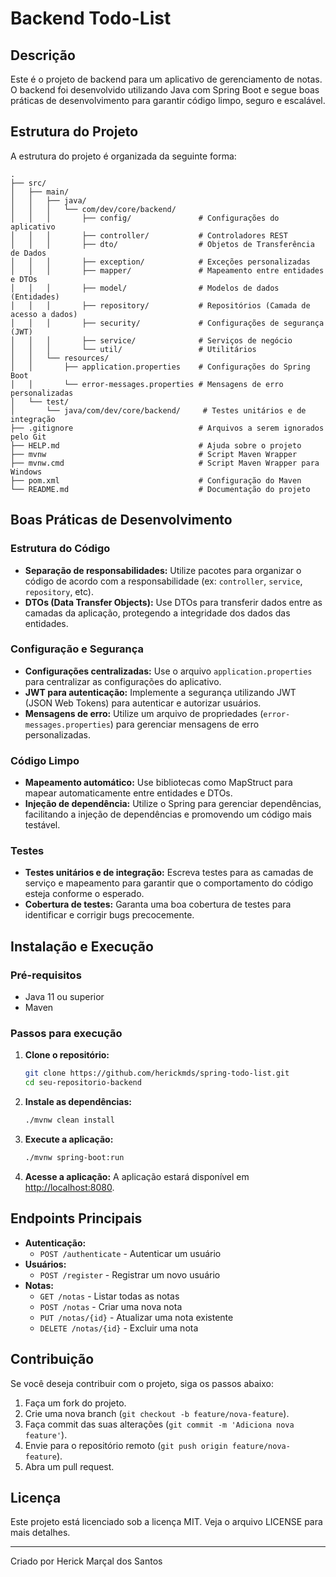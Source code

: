 
# Backend Todo-List

## Descrição
Este é o projeto de backend para um aplicativo de gerenciamento de notas. O backend foi desenvolvido utilizando Java com Spring Boot e segue boas práticas de desenvolvimento para garantir código limpo, seguro e escalável.

## Estrutura do Projeto
A estrutura do projeto é organizada da seguinte forma:

```
.
├── src/
│   ├── main/
│   │   ├── java/
│   │   │   └── com/dev/core/backend/
│   │   │       ├── config/               # Configurações do aplicativo
│   │   │       ├── controller/           # Controladores REST
│   │   │       ├── dto/                  # Objetos de Transferência de Dados
│   │   │       ├── exception/            # Exceções personalizadas
│   │   │       ├── mapper/               # Mapeamento entre entidades e DTOs
│   │   │       ├── model/                # Modelos de dados (Entidades)
│   │   │       ├── repository/           # Repositórios (Camada de acesso a dados)
│   │   │       ├── security/             # Configurações de segurança (JWT)
│   │   │       ├── service/              # Serviços de negócio
│   │   │       └── util/                 # Utilitários
│   │   └── resources/
│   │       ├── application.properties    # Configurações do Spring Boot
│   │       └── error-messages.properties # Mensagens de erro personalizadas
│   └── test/
│       └── java/com/dev/core/backend/     # Testes unitários e de integração
├── .gitignore                            # Arquivos a serem ignorados pelo Git
├── HELP.md                               # Ajuda sobre o projeto
├── mvnw                                  # Script Maven Wrapper
├── mvnw.cmd                              # Script Maven Wrapper para Windows
├── pom.xml                               # Configuração do Maven
└── README.md                             # Documentação do projeto
```

## Boas Práticas de Desenvolvimento

### Estrutura do Código
- **Separação de responsabilidades:** Utilize pacotes para organizar o código de acordo com a responsabilidade (ex: `controller`, `service`, `repository`, etc).
- **DTOs (Data Transfer Objects):** Use DTOs para transferir dados entre as camadas da aplicação, protegendo a integridade dos dados das entidades.

### Configuração e Segurança
- **Configurações centralizadas:** Use o arquivo `application.properties` para centralizar as configurações do aplicativo.
- **JWT para autenticação:** Implemente a segurança utilizando JWT (JSON Web Tokens) para autenticar e autorizar usuários.
- **Mensagens de erro:** Utilize um arquivo de propriedades (`error-messages.properties`) para gerenciar mensagens de erro personalizadas.

### Código Limpo
- **Mapeamento automático:** Use bibliotecas como MapStruct para mapear automaticamente entre entidades e DTOs.
- **Injeção de dependência:** Utilize o Spring para gerenciar dependências, facilitando a injeção de dependências e promovendo um código mais testável.

### Testes
- **Testes unitários e de integração:** Escreva testes para as camadas de serviço e mapeamento para garantir que o comportamento do código esteja conforme o esperado.
- **Cobertura de testes:** Garanta uma boa cobertura de testes para identificar e corrigir bugs precocemente.

## Instalação e Execução

### Pré-requisitos
- Java 11 ou superior
- Maven

### Passos para execução
1. **Clone o repositório:**
    ```sh
    git clone https://github.com/herickmds/spring-todo-list.git
    cd seu-repositorio-backend
    ```

2. **Instale as dependências:**
    ```sh
    ./mvnw clean install
    ```

3. **Execute a aplicação:**
    ```sh
    ./mvnw spring-boot:run
    ```

4. **Acesse a aplicação:**
    A aplicação estará disponível em [http://localhost:8080](http://localhost:8080).

## Endpoints Principais
- **Autenticação:**
  - `POST /authenticate` - Autenticar um usuário
- **Usuários:**
  - `POST /register` - Registrar um novo usuário
- **Notas:**
  - `GET /notas` - Listar todas as notas
  - `POST /notas` - Criar uma nova nota
  - `PUT /notas/{id}` - Atualizar uma nota existente
  - `DELETE /notas/{id}` - Excluir uma nota

## Contribuição
Se você deseja contribuir com o projeto, siga os passos abaixo:

1. Faça um fork do projeto.
2. Crie uma nova branch (`git checkout -b feature/nova-feature`).
3. Faça commit das suas alterações (`git commit -m 'Adiciona nova feature'`).
4. Envie para o repositório remoto (`git push origin feature/nova-feature`).
5. Abra um pull request.

## Licença
Este projeto está licenciado sob a licença MIT. Veja o arquivo LICENSE para mais detalhes.

---
Criado por Herick Marçal dos Santos
